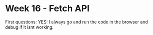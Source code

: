 # Week 16 - Fetch API

First questions: YES! I always go and run the code in the browser and debug if it isnt working.

